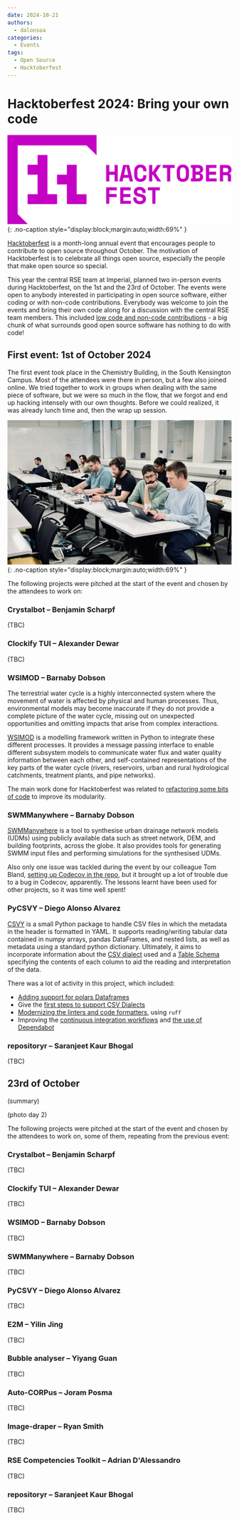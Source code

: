 ```yaml
---
date: 2024-10-21
authors:
  - dalonsoa
categories:
  - Events
tags:
  - Open Source
  - Hacktoberfest
---
```


# Hacktoberfest 2024: Bring your own code

![The Hacktoberfest Logo](images/hacktoberfest24/logo.png){: .no-caption style="display:block;margin:auto;width:69%" }

[Hacktoberfest](https://hacktoberfest.com/) is a month-long annual event that encourages people to contribute to open source throughout October. The motivation of Hacktoberfest is to celebrate all things open source, especially the people that make open source so special.

This year the central RSE team at Imperial, planned two in-person events during Hacktoberfest, on the 1st and the 23rd of October. The events were open to anybody interested in participating in open source software, either coding or with non-code contributions. Everybody was welcome to join the events and bring their own code along for a discussion with the central RSE team members. This included [low code and non-code contributions](https://hacktoberfest.com/participation/#low-or-non-code) - a big chunk of what surrounds good open source software has nothing to do with code!

## First event: 1st of October 2024

The first event took place in the Chemistry Building, in the South Kensington Campus. Most of the attendees were there in person, but a few also joined online. We tried together to work in groups when dealing with the same piece of software, but we were so much in the flow, that we forgot and end up hacking intensely with our own thoughts. Before we could realized, it was already lunch time and, then the wrap up session.

![In person attendees _in the flow_.](images/hacktoberfest24/attendees_day1.jpg){: .no-caption style="display:block;margin:auto;width:69%" }

The following projects were pitched at the start of the event and chosen by the attendees to work on:

### Crystalbot – Benjamin Scharpf​

​(TBC)

### Clockify TUI – Alexander Dewar​

​(TBC)
​
### WSIMOD – Barnaby Dobson​

The terrestrial water cycle is a highly interconnected system where the movement of water is affected by physical and human processes. Thus, environmental models may become inaccurate if they do not provide a complete picture of the water cycle, missing out on unexpected opportunities and omitting impacts that arise from complex interactions.

[WSIMOD](https://imperialcollegelondon.github.io/wsi/) is a modelling framework written in Python to integrate these different processes. It provides a message passing interface to enable different subsystem models to communicate water flux and water quality information between each other, and self-contained representations of the key parts of the water cycle (rivers, reservoirs, urban and rural hydrological catchments, treatment plants, and pipe networks).

The main work done for Hacktoberfest was related to [refactoring some bits of code](https://github.com/ImperialCollegeLondon/wsi/pull/106) to improve its modularity.

### SWMManywhere – Barnaby Dobson​

[SWMManywhere](https://imperialcollegelondon.github.io/SWMManywhere/) is a tool to synthesise urban drainage network models (UDMs) using publicly available data such as street network, DEM, and building footprints, across the globe. It also provides tools for generating SWMM input files and performing simulations for the synthesised UDMs.

Also only one issue was tackled during the event by our colleague Tom Bland, [setting up Codecov in the repo](https://github.com/ImperialCollegeLondon/SWMManywhere/pull/304), but it brought up a lot of trouble due to a bug in Codecov, apparently. The lessons learnt have been used for other projects, so it was time well spent!

### PyCSVY – Diego Alonso Alvarez​

[CSVY](https://github.com/ImperialCollegeLondon/pycsvy) is a small Python package to handle CSV files in which the metadata in the header
is formatted in YAML. It supports reading/writing tabular data contained in numpy
arrays, pandas DataFrames, and nested lists, as well as metadata using a standard python
dictionary. Ultimately, it aims to incorporate information about the [CSV
dialect](https://specs.frictionlessdata.io/csv-dialect/) used and a [Table
Schema](https://specs.frictionlessdata.io/table-schema/) specifying the contents of each
column to aid the reading and interpretation of the data.

There was a lot of activity in this project, which included:

- [Adding support for polars Dataframes](https://github.com/ImperialCollegeLondon/pycsvy/pull/94)
- Give the [first steps to support CSV Dialects](https://github.com/ImperialCollegeLondon/pycsvy/pull/93)
- [Modernizing the linters and code formatters](https://github.com/ImperialCollegeLondon/pycsvy/pull/95), using `ruff`
- Improving the [continuous integration workflows](https://github.com/ImperialCollegeLondon/pycsvy/pull/95) and [the use of Dependabot](https://github.com/ImperialCollegeLondon/pycsvy/pull/89)

### repositoryr – Saranjeet Kaur Bhogal

​(TBC)

## 23rd of October

(summary)

(photo day 2)

The following projects were pitched at the start of the event and chosen by the attendees to work on, some of them, repeating from the previous event:

### Crystalbot – Benjamin Scharpf​

​(TBC)

### Clockify TUI – Alexander Dewar​

​(TBC)

### WSIMOD – Barnaby Dobson​

​(TBC)

### SWMManywhere – Barnaby Dobson​

​(TBC)

### PyCSVY – Diego Alonso Alvarez​

​(TBC)

### E2M – Yilin Jing​

​(TBC)

### Bubble analyser – Yiyang Guan​

​(TBC)

### Auto-CORPus – Joram Posma​

​(TBC)

### Image-draper – Ryan Smith​

​(TBC)

### RSE Competencies Toolkit – Adrian D'Alessandro​

​(TBC)

### repositoryr – Saranjeet Kaur Bhogal

​(TBC)
